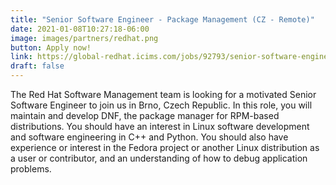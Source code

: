 ```yaml
---
title: "Senior Software Engineer - Package Management (CZ - Remote)"
date: 2021-01-08T10:27:18-06:00
image: images/partners/redhat.png
button: Apply now!
link: https://global-redhat.icims.com/jobs/92793/senior-software-engineer---package-management/job?mode=view
draft: false
---
```


The Red Hat Software Management team is looking for a motivated Senior Software Engineer to join us in Brno, Czech Republic. In this role, you will maintain and develop DNF, the package manager for RPM-based distributions. You should have an interest in Linux software development and software engineering in C++ and Python. You should also have experience or interest in the Fedora project or another Linux distribution as a user or contributor, and an understanding of how to debug application problems.